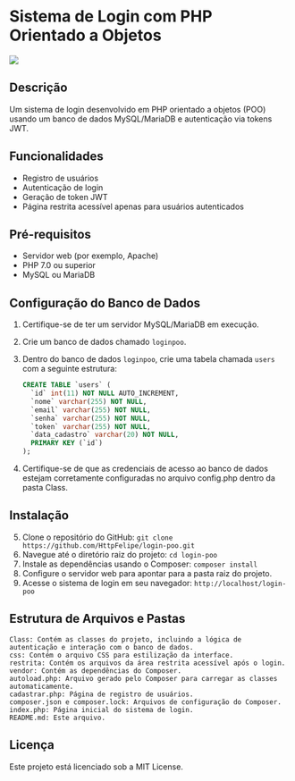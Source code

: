 # Sistema de Login com PHP Orientado a Objetos

<img src="https://www.hostinger.com/tutorials/wp-content/uploads/sites/2/2021/11/php-8-2.webp"> 

## Descrição
Um sistema de login desenvolvido em PHP orientado a objetos (POO) usando um banco de dados MySQL/MariaDB e autenticação via tokens JWT.

## Funcionalidades

- Registro de usuários
- Autenticação de login
- Geração de token JWT
- Página restrita acessível apenas para usuários autenticados

## Pré-requisitos

- Servidor web (por exemplo, Apache)
- PHP 7.0 ou superior
- MySQL ou MariaDB

## Configuração do Banco de Dados

1. Certifique-se de ter um servidor MySQL/MariaDB em execução.
2. Crie um banco de dados chamado `loginpoo`.
3. Dentro do banco de dados `loginpoo`, crie uma tabela chamada `users` com a seguinte estrutura:

   ```sql
   CREATE TABLE `users` (
     `id` int(11) NOT NULL AUTO_INCREMENT,
     `nome` varchar(255) NOT NULL,
     `email` varchar(255) NOT NULL,
     `senha` varchar(255) NOT NULL,
     `token` varchar(255) NOT NULL,
     `data_cadastro` varchar(20) NOT NULL,
     PRIMARY KEY (`id`)
   );
4. Certifique-se de que as credenciais de acesso ao banco de dados estejam corretamente configuradas no arquivo config.php dentro da pasta Class.

## Instalação

5. Clone o repositório do GitHub:
 `git clone https://github.com/HttpFelipe/login-poo.git`
6. Navegue até o diretório raiz do projeto:
 `cd login-poo`
7. Instale as dependências usando o Composer:
`composer install`
8. Configure o servidor web para apontar para a pasta raiz do projeto.
9. Acesse o sistema de login em seu navegador:
`http://localhost/login-poo`

## Estrutura de Arquivos e Pastas

    Class: Contém as classes do projeto, incluindo a lógica de autenticação e interação com o banco de dados.
    css: Contém o arquivo CSS para estilização da interface.
    restrita: Contém os arquivos da área restrita acessível após o login.
    vendor: Contém as dependências do Composer.
    autoload.php: Arquivo gerado pelo Composer para carregar as classes automaticamente.
    cadastrar.php: Página de registro de usuários.
    composer.json e composer.lock: Arquivos de configuração do Composer.
    index.php: Página inicial do sistema de login.
    README.md: Este arquivo.

## Licença
Este projeto está licenciado sob a MIT License.
